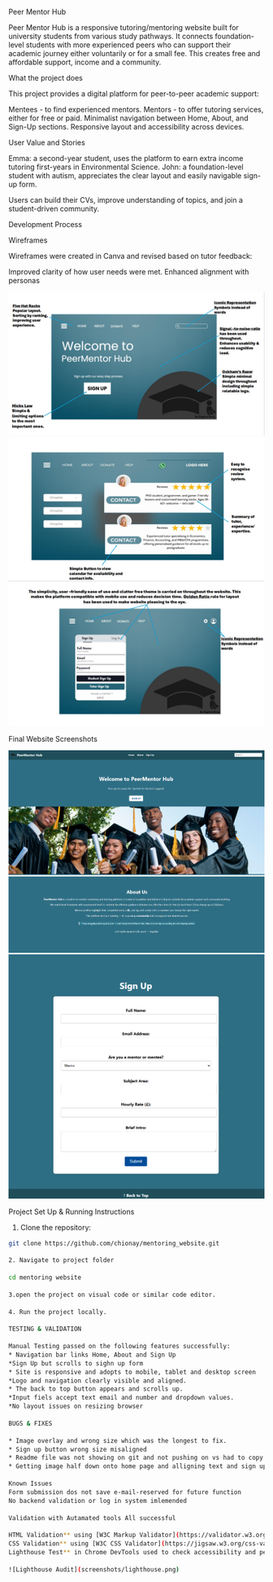 Peer Mentor Hub

Peer Mentor Hub is a responsive tutoring/mentoring website built for university students from various study pathways. It connects foundation-level students with more experienced peers who can support their academic journey either voluntarily or for a small fee. This creates free and affordable support, income and a community.

What the project does

This project provides a digital platform for peer-to-peer academic support:

Mentees - to find experienced mentors.
Mentors - to offer tutoring services, either for free or paid.
Minimalist navigation between Home, About, and Sign-Up sections.
Responsive layout and accessibility across devices.

User Value and Stories

Emma: a second-year student, uses the platform to earn extra income tutoring first-years in Environmental Science.
John: a foundation-level student with autism, appreciates the clear layout and easily navigable sign-up form.

Users can build their CVs, improve understanding of topics, and join a student-driven community.


Development Process

Wireframes

Wireframes were created in Canva and revised based on tutor feedback:

Improved clarity of how user needs were met.
Enhanced alignment with personas

![Wireframe 1](screenshots/wireframe-home.png)  
![Wireframe 2](screenshots/wireframe-review.png)  
![Wireframe 3](screenshots/wireframe-signup.png)

Final Website Screenshots

![Home Page](screenshots/final-home.png)  
![About Us](screenshots/final-about.png)  
![Sign Up](screenshots/final-signup.png)

Project Set Up & Running Instructions
1. Clone the repository:

 ```bash
git clone https://github.com/chionay/mentoring_website.git

2. Navigate to project folder 

cd mentoring website

3.open the project on visual code or similar code editor.

4. Run the project locally.

TESTING & VALIDATION 

Manual Testing passed on the following features successfully:
* Navigation bar links Home, About and Sign Up
*Sign Up but scrolls to sighn up form
* Site is responsive and adopts to mobile, tablet and desktop screen
*Logo and navigation clearly visible and aligned.
* The back to top button appears and scrolls up.
*Input fiels accept text email and number and dropdown values.
*No layout issues on resizing browser

BUGS & FIXES

* Image overlay and wrong size which was the longest to fix.
* Sign up button wrong size misaligned 
* Readme file was not showing on git and not pushing on vs had to copy and paste directly to git hub which i found out too late.
* Getting image half down onto home page and alligning text and sign up to top of page. Lots of error but fixed using object-fit

Known Issues
Form submission dos not save e-mail-reserved for future function
No backend validation or log in system imlemended 

Validation with Autamated tools All successful

HTML Validation** using [W3C Markup Validator](https://validator.w3.org/)
CSS Validation** using [W3C CSS Validator](https://jigsaw.w3.org/css-validator
Lighthouse Test** in Chrome DevTools used to check accessibility and performance

![Lighthouse Audit](screenshots/lighthouse.png)




